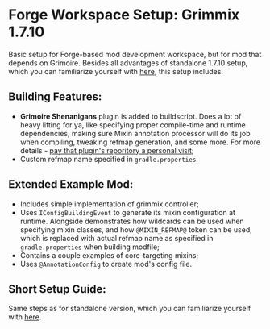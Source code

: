 # Forge Workspace Setup: Grimmix 1.7.10

Basic setup for Forge-based mod development workspace, but for mod that depends on Grimoire. Besides all advantages of standalone 1.7.10 setup, which you can familiarize yourself with [here](https://github.com/Aizistral-Studios/ForgeWorkspaceSetup#readme), this setup includes:

## Building Features:

- **Grimoire Shenanigans** plugin is added to buildscript. Does a lot of heavy lifting for ya, like specifying proper compile-time and runtime dependencies, making sure Mixin annotation processor will do its job when compiling, tweaking refmap generation, and some more. For more details - [pay that plugin's reporitory a personal visit](https://github.com/Aizistral-Studios/Grimoire-Shenanigans#readme);
- Custom refmap name specified in `gradle.properties`.

## Extended Example Mod:

- Includes simple implementation of grimmix controller;
- Uses `IConfigBuildingEvent` to generate its mixin configuration at runtime. Alongside demonstrates how wildcards can be used when specifying mixin classes, and how `@MIXIN_REFMAP@` token can be used, which is replaced with actual refmap name as specified in `gradle.properties` when building modfile;
- Contains a couple examples of core-targeting mixins;
- Uses `@AnnotationConfig` to create mod's config file.

## Short Setup Guide:

Same steps as for standalone version, which you can familiarize yourself with [here](https://github.com/Aizistral-Studios/ForgeWorkspaceSetup/tree/1.7.10-standalone#short-setup-guide).

